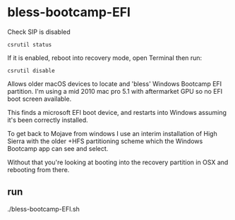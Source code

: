 # bless-bootcamp-EFI

Check SIP is disabled

`csrutil status`

If it is enabled, reboot into recovery mode, open Terminal then run:

`csrutil disable`

Allows older macOS devices to locate and 'bless' Windows Bootcamp EFI partition. 
I'm using a mid 2010 mac pro 5.1 with aftermarket GPU so no EFI boot screen available. 

This finds a microsoft EFI boot device, and restarts into Windows assuming it's been correctly installed. 

To get back to Mojave from windows I use an interim installation of High Sierra with the older +HFS partitioning scheme which the Windows Bootcamp app can see and select. 

Without that you're looking at booting into the recovery partition in OSX and rebooting from there. 


## run 
./bless-bootcamp-EFI.sh


